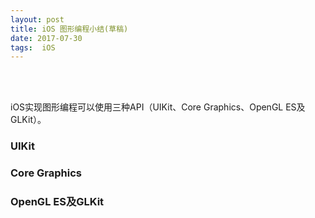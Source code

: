 ```yaml
---
layout: post
title: iOS 图形编程小结(草稿)
date: 2017-07-30 
tags:  iOS   
---
```


<br><br>

iOS实现图形编程可以使用三种API（UIKit、Core Graphics、OpenGL ES及GLKit）。

### UIKit

### Core Graphics

### OpenGL ES及GLKit

